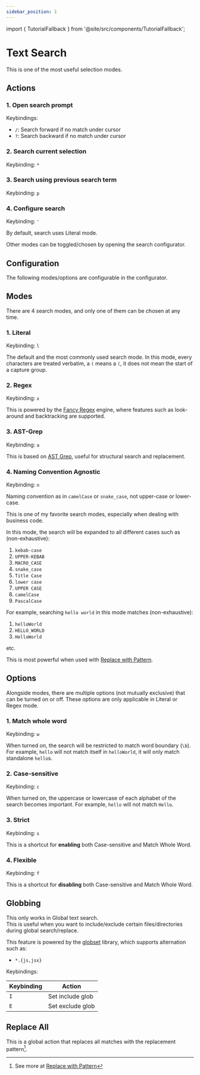 ```yaml
---
sidebar_position: 1
---
```


import { TutorialFallback } from '@site/src/components/TutorialFallback';

# Text Search

This is one of the most useful selection modes.

## Actions

### 1. Open search prompt

Keybindings:

- `/`: Search forward if no match under cursor
- `?`: Search backward if no match under cursor

### 2. Search current selection

Keybinding: `*`

<TutorialFallback filename="search-current-selection"/>

### 3. Search using previous search term

Keybinding: `p`

### 4. Configure search

Keybinding: `'`

By default, search uses Literal mode.

Other modes can be toggled/chosen by opening the search configurator.

## Configuration

The following modes/options are configurable in the configurator.

## Modes

There are 4 search modes, and only one of them can be chosen at any time.

### 1. Literal

Keybinding: `l`

The default and the most commonly used search mode. In this mode, every
characters are treated verbatim, a `(` means a `(`, it does not mean the start
of a capture group.

<TutorialFallback filename="literal-search"/>

### 2. Regex

Keybinding: `x`

This is powered by the [Fancy Regex](https://github.com/fancy-regex/fancy-regex) engine,
where features such as look-around and backtracking are supported.

<TutorialFallback filename="regex"/>

### 3. AST-Grep

Keybinding: `a`

This is based on [AST Grep](https://github.com/ast-grep/ast-grep), useful for structural search and replacement.

<TutorialFallback filename="ast-grep"/>

### 4. Naming Convention Agnostic

Keybinding: `n`

Naming convention as in `camelCase` or `snake_case`, not upper-case or lower-case.

This is one of my favorite search modes, especially when dealing with business code.

In this mode, the search will be expanded to all different cases such as (non-exhaustive):

1. `kebab-case`
2. `UPPER-KEBAB`
3. `MACRO_CASE`
4. `snake_case`
5. `Title Case`
6. `lower case`
7. `UPPER CASE`
8. `camelCase`
9. `PascalCase`

For example, searching `hello world` in this mode matches (non-exhaustive):

1. `helloWorld`
2. `HELLO_WORLD`
3. `HelloWorld`

etc.

This is most powerful when used with [Replace with Pattern](../../actions/index.mdx#replace-with-pattern).

<TutorialFallback filename="naming-convention-agnostic"/>

## Options

Alongside modes, there are multiple options (not mutually exclusive) that can be turned on or off.
These options are only applicable in Literal or Regex mode.

### 1. Match whole word

Keybinding: `w`

When turned on, the search will be restricted to match word boundary (`\b`). For example, `hello` will not match itself in `helloWorld`, it will only match standalone `hello`s.

<TutorialFallback filename="match-whole-word"/>

### 2. Case-sensitive

Keybinding: `c`

When turned on, the uppercase or lowercase of each alphabet of the search becomes important. For example, `hello` will not match `Hello`.

<TutorialFallback filename="case-sensitive"/>

### 3. Strict

Keybinding: `s`

This is a shortcut for **enabling** both Case-sensitive and Match Whole Word.

### 4. Flexible

Keybinding: `f`

This is a shortcut for **disabling** both Case-sensitive and Match Whole Word.

## Globbing

This only works in Global text search.  
This is useful when you want to include/exclude certain files/directories during
global search/replace.

This feature is powered by the [globset](https://docs.rs/globset/latest/globset/#syntax) library, which supports alternation such as:

- `*.{js,jsx}`

Keybindings:

| Keybinding | Action           |
| ---------- | ---------------- |
| `I`        | Set include glob |
| `E`        | Set exclude glob |

## Replace All

This is a global action that replaces all matches with the replacement pattern[^1].

<TutorialFallback filename="replace-all"/>

[^1]: See more at [Replace with Pattern](../../actions/index.mdx#replace-with-pattern)
